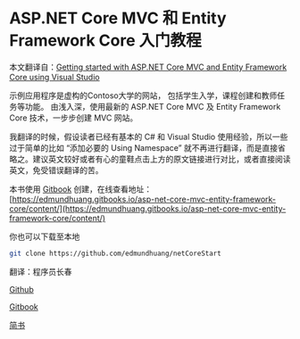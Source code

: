 # ASP.NET Core MVC 和 Entity Framework Core 入门教程

本文翻译自：[Getting started with ASP.NET Core MVC and Entity Framework Core using Visual Studio](https://docs.microsoft.com/en-us/aspnet/core/data/ef-mvc/intro)

示例应用程序是虚构的Contoso大学的网站， 包括学生入学，课程创建和教师任务等功能。 由浅入深，使用最新的 ASP.NET Core MVC 及 Entity Framework Core 技术，一步步创建 MVC 网站。

我翻译的时候，假设读者已经有基本的 C# 和 Visual Studio 使用经验，所以一些过于简单的比如 “添加必要的 Using Namespace” 就不再进行翻译，而是直接省略之。建议英文较好或者有心的童鞋点击上方的原文链接进行对比，或者直接阅读英文，免受错误翻译的苦。

本书使用 [Gitbook](https://www.gitbook.com) 创建，在线查看地址：[https://edmundhuang.gitbooks.io/asp-net-core-mvc-entity-framework-core/content/](https://edmundhuang.gitbooks.io/asp-net-core-mvc-entity-framework-core/content/)

你也可以下载至本地
``` bash
git clone https://github.com/edmundhuang/netCoreStart
```


翻译：程序员长春

[Github](https://github.com/edmundhuang)

[Gitbook](https://www.gitbook.com/@edmundhuang)

[简书](https://www.gitbook.com/edmundhuang)